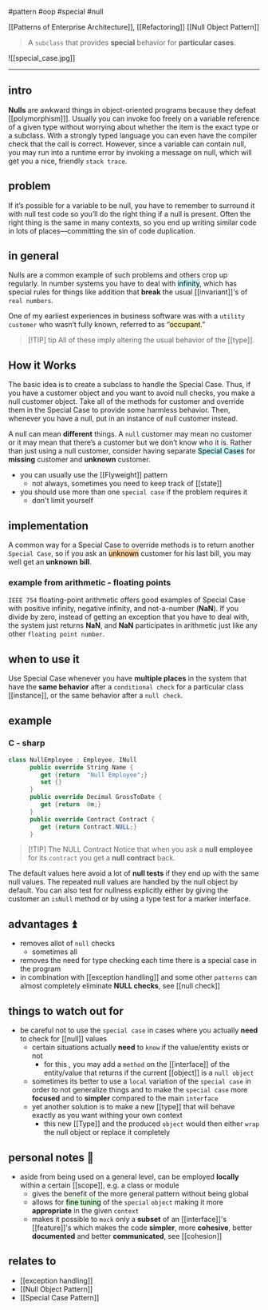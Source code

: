 #pattern 
#oop 
#special
#null 

[[Patterns of Enterprise Architecture]], [[Refactoring]]
[[Null Object Pattern]]

> A `subclass` that provides **special** behavior for **particular cases**.

![[special_case.jpg]]

---
## intro

**Nulls** are awkward things in object-oriented programs because they defeat [[polymorphism]]]. Usually you can invoke foo freely on a variable reference of a given type without worrying about whether the item is the exact type or a subclass. With a strongly typed language you can even have the compiler check that the call is correct. However, since a variable can contain null, you may run into a runtime error by invoking a message on null, which will get you a nice, friendly `stack trace`.

## problem 
If it’s possible for a variable to be null, you have to remember to surround it with null test code so you’ll do the right thing if a null is present. Often the right thing is the same in many contexts, so you end up writing similar code in lots of places—committing the sin of code duplication.

## in general

Nulls are a common example of such problems and others crop up regularly. In number systems you have to deal with <mark style="background: #ABF7F7A6;">infinity</mark>, which has special rules for things like addition that **break** the usual [[invariant]]'s of `real numbers`. 

One of my earliest experiences in business software was with a `utility customer` who wasn’t fully known, referred to as “<mark style="background: #FFF3A3A6;">occupant</mark>.”

> [!TIP] tip
> All of these imply altering the usual behavior of the [[type]].

## How it Works

The basic idea is to create a subclass to handle the Special Case. Thus, if you have a customer object and you want to avoid null checks, you make a null customer object. Take all of the methods for customer and override them in the Special Case to provide some harmless behavior. Then, whenever you have a null, put in an instance of null customer instead.

A null can mean **different** things. A `null` customer may mean no customer or it may mean that there’s a customer but we don’t know who it is. 
Rather than just using a null customer, consider having separate <mark style="background: #ABF7F7A6;">Special Cases</mark> for **missing** customer and **unknown** customer.

- you can usually use the [[Flyweight]] pattern
	- not always, sometimes you need to keep track of [[state]]
- you should use more than one `special case` if the problem requires it
	- don't limit yourself
	
## implementation

A common way for a Special Case to override methods is to return another `Special Case`, so if you ask an <mark style="background: #FFB86CA6;">unknown</mark> customer for his last bill, you may well get an **unknown** **bill**.

### example from arithmetic - floating points
`IEEE 754` floating-point arithmetic offers good examples of Special Case with positive infinity, negative infinity, and not-a-number (**NaN**). If you divide by zero, instead of getting an exception that you have to deal with, the system just returns **NaN**, and **NaN** participates in arithmetic just like any other `floating point number`.

## when to use it

Use Special Case whenever you have **multiple places** in the system that have the **same behavior** after a `conditional check` for a particular class [[instance]], or the same behavior after a `null check`.

## example

### C - sharp
```c#
class NullEmployee : Employee, INull
      public override String Name {
         get {return  "Null Employee";}
         set {}
      }
      public override Decimal GrossToDate {
         get {return  0m;}
      }
      public override Contract Contract {
         get {return Contract.NULL;}
      }
```

> [!TIP] The NULL Contract
> Notice that when you ask a **null** **employee** for its `contract` you get a **null** **contract** back.

The default values here avoid a lot of **null tests** if they end up with the same null values. The repeated null values are handled by the null object by default. You can also test for nullness explicitly either by giving the customer an `isNull` method or by using a type test for a marker interface.

## advantages ⏫

- removes allot of `null` checks
	- sometimes all
- removes the need for type checking each time there is a special case in the program
- in combination with [[exception handling]] and some other `patterns` can almost completely eliminate **NULL checks**, see [[null check]]

## things to watch out for
- be careful not to use the `special case` in cases where you actually **need** to check for [[null]] values
	- certain situations actually **need** to `know` if the value/entity exists or not
		- for this , you may add a `method` on the [[interface]] of the entity/value that returns if the current [[object]] is a `null object`
	- sometimes its better to use a `local` variation of the `special case` in order to not generalize things and to make the `special case` more **focused** and to **simpler** compared to the main `interface`
	- yet another solution is to make a new [[type]]  that will behave exactly as you want withing your own context
		- this new [[Type]] and the produced `object` would then either `wrap` the null object or replace it completely

## personal notes 📔
- aside from being used on a general level, can be employed **locally** within a certain [[scope]], e.g. a class or module
	- gives the benefit of the more general pattern without being global
	- allows for <mark style="background: #BBFABBA6;">fine tuning</mark> of the `special` `object` making it more **appropriate** in the given `context`
	- makes it possible to `mock`  only a **subset** of an [[interface]]'s [[feature]]'s which makes the code **simpler**, more **cohesive**, better **documented** and better **communicated**, see [[cohesion]]

## relates to 
- [[exception handling]]
- [[Null Object Pattern]] 
- [[Special Case Pattern]]
